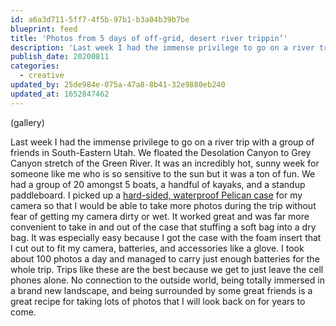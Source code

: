 ```yaml
---
id: a6a3d711-5ff7-4f5b-97b1-b3a04b39b7be
blueprint: feed
title: 'Photos from 5 days of off-grid, desert river trippin’'
description: 'Last week I had the immense privilege to go on a river trip with a group of friends in South-Eastern Utah. We floated the Desolation Canyon to Grey Canyon stretch of the Green River.'
publish_date: 20200811
categories:
  - creative
updated_by: 25de984e-075a-47a8-8b41-32e9880eb240
updated_at: 1652847462
---
```

(gallery)

Last week I had the immense privilege to go on a river trip with a group of friends in South-Eastern Utah. We floated the Desolation Canyon to Grey Canyon stretch of the Green River. It was an incredibly hot, sunny week for someone like me who is so sensitive to the sun but it was a ton of fun. We had a group of 20 amongst 5 boats, a handful of kayaks, and a standup paddleboard. I picked up a [hard-sided, waterproof Pelican case](https://www.bhphotovideo.com/c/product/83166-REG/Pelican_1150_000_110_1150_Case_with_Foam.html) for my camera so that I would be able to take more photos during the trip without fear of getting my camera dirty or wet. It worked great and was far more convenient to take in and out of the case that stuffing a soft bag into a dry bag. It was especially easy because I got the case with the foam insert that I cut out to fit my camera, batteries, and accessories like a glove. I took about 100 photos a day and managed to carry just enough batteries for the whole trip. Trips like these are the best because we get to just leave the cell phones alone. No connection to the outside world, being totally immersed in a brand new landscape, and being surrounded by some great friends is a great recipe for taking lots of photos that I will look back on for years to come.